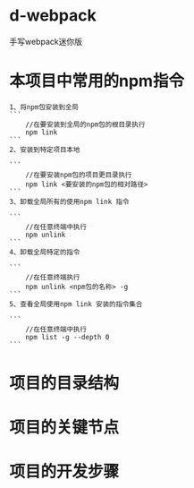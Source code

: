 # d-webpack
手写webpack迷你版

# 本项目中常用的npm指令

    1、将npm包安装到全局 
    ```
        //在要安装到全局的npm包的根目录执行
        npm link 
    ```
    2、安装到特定项目本地

    ```
        //在要安装npm包的项目更目录执行
        npm link <要安装的npm包的相对路径>
    ```
    3、卸载全局所有的使用npm link 指令

    ```
        //在任意终端中执行
        npm unlink
    ```
    4、卸载全局特定的指令

    ```
        //在任意终端执行
        npm unlink <npm包的名称> -g
    ```
    5、查看全局使用npm link 安装的指令集合

    ```
        //在任意终端中执行
        npm list -g --depth 0
    ```

# 项目的目录结构

# 项目的关键节点

# 项目的开发步骤
